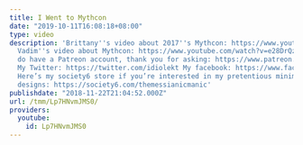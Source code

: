 ```yaml
---
title: I Went to Mythcon
date: "2019-10-11T16:08:18+08:00"
type: video
description: 'Brittany''s video about 2017''s Mythcon: https://www.youtube.com/watch?v=ppuBcwXnh0A
  Vadim''s video about Mythcon: https://www.youtube.com/watch?v=e28DrQzlteI Yes, I
  do have a Patreon account, thank you for asking: https://www.patreon.com/themessianicmanic
  My Twitter: https://twitter.com/idiolekt My facebook: https://www.facebook.com/themessianicmanic/
  Here’s my society6 store if you’re interested in my pretentious minimalist poster
  designs: https://society6.com/themessianicmanic'
publishdate: "2018-11-22T21:04:52.000Z"
url: /tmm/Lp7HNvmJMS0/
providers:
  youtube:
    id: Lp7HNvmJMS0
---
```

